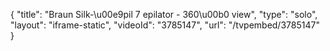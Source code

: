{
    "title": "Braun Silk-\u00e9pil 7 epilator - 360\u00b0 view",
    "type": "solo",
    "layout": "iframe-static",
    "videoId": "3785147",
    "url": "\/tvpembed\/3785147"
}